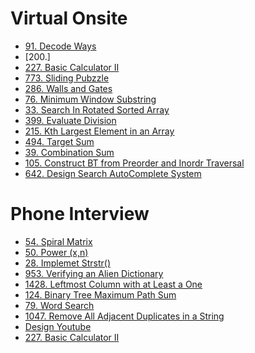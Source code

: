 # Virtual Onsite
- [91. Decode Ways](https://github.com/weltond/DataStructure/blob/master/LeetCode/dp/91-decode-ways.md)
- [200.]
- [227. Basic Calculator II](https://github.com/weltond/DataStructure/blob/master/LeetCode/string/227-Basic-Calculator-II.md)
- [773. Sliding Pubzzle](https://github.com/weltond/DataStructure/blob/master/LeetCode/BFS/773-sliding-puzzle.md)
- [286. Walls and Gates](https://github.com/weltond/DataStructure/blob/master/LeetCode/BFS/286-walls-and-gates.md)
- [76. Minimum Window Substring](https://github.com/weltond/DataStructure/blob/master/LeetCode/string/76-Minimum-Window-Substring.md)
- [33. Search In Rotated Sorted Array](https://github.com/weltond/DataStructure/blob/master/LeetCode/search/binarysearch/Lc33SearchInRotatedSortedArray.java)
- [399. Evaluate Division](https://github.com/weltond/DataStructure/blob/master/LeetCode/unionfind/399-Evaluate-Division.md)
- [215. Kth Largest Element in an Array](https://github.com/weltond/DataStructure/blob/master/LeetCode/heap/215-Kth-Largest-Element-In-Array.md)
- [494. Target Sum](https://github.com/weltond/DataStructure/blob/master/LeetCode/dp/494-target-sum.md)
- [39. Combination Sum](https://github.com/weltond/DataStructure/blob/master/LeetCode/backtracking/39-Combination-Sum.md)
- [105. Construct BT from Preorder and Inordr Traversal](https://github.com/weltond/DataStructure/blob/master/LeetCode/tree/Lc105ConstructBTfromPreAndInorder.java)
- [642. Design Search AutoComplete System](https://github.com/weltond/DataStructure/blob/master/LeetCode/trie/642-design-search-autocomplete-system.md)
# Phone Interview
- [54. Spiral Matrix](https://github.com/weltond/DataStructure/blob/master/LeetCode/array/54-Spiral-Matrix.md)
- [50. Power (x,n)](https://github.com/weltond/DataStructure/blob/master/LeetCode/search/binarysearch/Pow.java)
- [28. Implemet Strstr()](https://github.com/weltond/DataStructure/blob/master/LeetCode/string/Lc28ImplementStrStr.java)
- [953. Verifying an Alien Dictionary](https://github.com/weltond/DataStructure/blob/master/LeetCode/hashmap/953-Verifying-an-Alien-Dictionary.md)
- [1428. Leftmost Column with at Least a One]()
- [124. Binary Tree Maximum Path Sum](https://github.com/weltond/DataStructure/blob/master/LeetCode/tree/Lc124BinaryTreeMaxPathSum.java)
- [79. Word Search](https://github.com/weltond/DataStructure/blob/master/LeetCode/backtracking/Lc79WordSearch.java)
- [1047. Remove All Adjacent Duplicates in a String](https://github.com/weltond/DataStructure/blob/master/LeetCode/stack/1047-remove-all-adjacent-duplicates-in-string.md)
- [Design Youtube]()
- [227. Basic Calculator II]()
